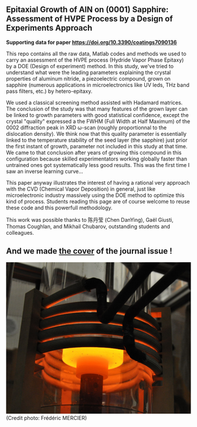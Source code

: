 ## Epitaxial Growth of AlN on (0001) Sapphire: Assessment of HVPE Process by a Design of Experiments Approach

**Supporting data for paper https://doi.org/10.3390/coatings7090136**

This repo contains all the raw data, Matlab codes and methods we used to carry an assessment of the HVPE process (Hydride Vapor Phase Epitaxy) by a DOE (Design of experiment) method. In this study, we've tried to understand what were the leading parameters explaining the crystal properties of aluminum nitride, a piezoelectric compound, grown on sapphire (numerous applications in microelectronics like UV leds, THz band pass filters, etc.) by hetero-epitaxy. 

We used a classical screening method assisted with Hadamard matrices. The conclusion of the study was that many features of the grown layer can be linked to growth parameters with good statistical confidence, except the crystal "quality" expressed a the FWHM (Full Width at Half Maximum) of the 0002 diffraction peak in XRD ω-scan (roughly proportionnal to the dislocation density). We think now that this quality parameter is essentially linked to the temperature stability of the seed layer (the sapphire) just prior the first instant of growth, parameter not included in this study at that time. We came to that conclusion after years of growing this compound in this configuration because skilled experimentators working globally faster than untrained ones got systematically less good results. This was the first time I saw an inverse learning curve... 

This paper anyway illustrates the interest of having a rational very approach with the CVD (Chemical Vapor Deposition) in general, just like microelectronic industry massively using the DOE method to optimize this kind of process. Students reading this page are of course welcome to reuse these code and this powerfull methodology.

This work was possible thanks to 陈丹莹 (Chen DanYing), Gaël Giusti, Thomas Coughlan, and Mikhail Chubarov, outstanding students and colleagues.

## And we made [the cover](https://www.mdpi.com/2079-6412/7/9) of the journal issue !
![HVPE](Documentation/HVPE.JPG)
(Credit photo: Frédéric MERCIER)

